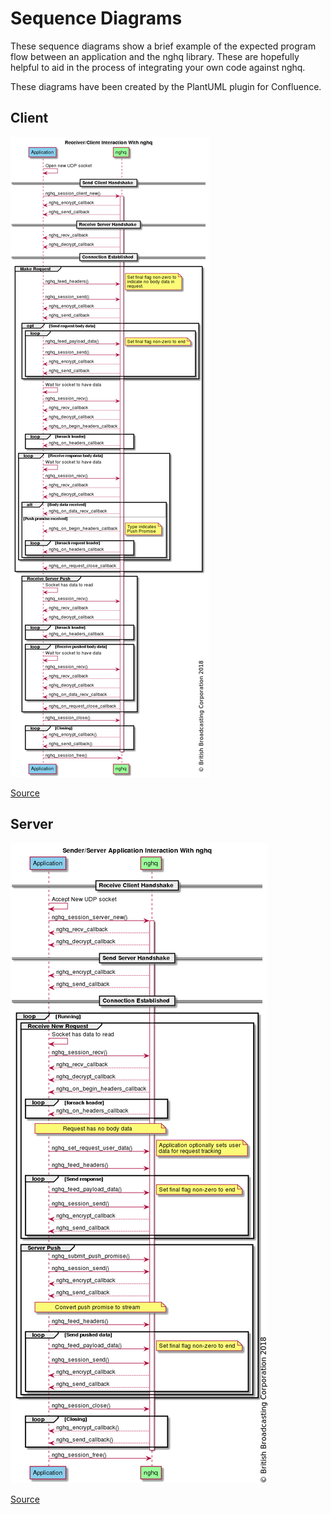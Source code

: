 # Sequence Diagrams

These sequence diagrams show a brief example of the expected program flow between an application and the nghq library. These are hopefully helpful to aid in the process of integrating your own code against nghq.

These diagrams have been created by the PlantUML plugin for Confluence.

## Client

![client sequence diagram](seq-app-client.png)

[Source](seq-app-client-src.txt)

## Server

![server sequence diagram](seq-app-server.png)

[Source](seq-app-server-src.txt)